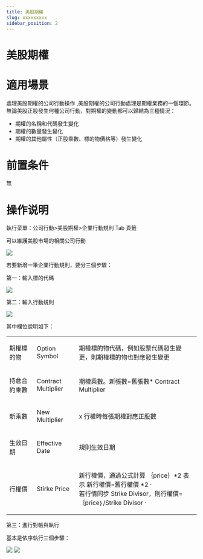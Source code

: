 ```yaml
---
title: 美股期權
slug: xxxxxxxxx
sidebar_position: 2
---
```



# 美股期權

# 適用場景

處理美股期權的公司行動操作 ,美股期權的公司行動處理是期權業務的一個環節。無論美股正股發生何種公司行動，對期權的變動都可以歸結為三種情況：

- 期權的名稱和代碼發生變化
- 期權的數量發生變化
- 期權的其他屬性（正股乘數、標的物價格等）發生變化

# 前置条件

無

# 操作说明

執行菜單：公司行動&gt;美股期權&gt;企業行動規則  Tab 頁籤

可以維護美股市場的相關公司行動

<img src="/assets/M6pUbhlK8oK7PMxrvh9cEsylnbe.png"/>

若要新增一筆企業行動規則，要分三個步驟： 

第一：輸入標的代碼

<img src="/assets/Uj6Pbzj5DopeHyxXmNicO5ttnwf.png"/>

第二：輸入行動規則

<img src="/assets/RcYUbDODqoioYNxcUMLcPycjnbf.png"/>

其中欄位說明如下：

<table>
<colgroup>
<col width="125"/>
<col width="145"/>
<col width="566"/>
</colgroup>
<tbody>
<tr>
<td><p>期權標的物 </p></td><td><p>Option Symbol </p></td><td><p>期權標的物代碼，例如股票代碼發生變更，則期權標的物也對應發生變更 </p></td></tr>
<tr>
<td><p>持倉合約乘數 </p></td><td><p>Contract Multiplier </p></td><td><p>期權乘數。新張數=舊張數* Contract Multiplier </p></td></tr>
<tr>
<td><p>新乘數 </p></td><td><p>New Multiplier </p></td><td><p>x 行權時每張期權對應正股數 </p></td></tr>
<tr>
<td><p>生效日期 </p></td><td><p>Effective Date </p></td><td><p>規則生效日期 </p></td></tr>
<tr>
<td><p>行權價 </p></td><td><p>Stirke Price </p></td><td><p>新行權價，通過公式計算 ｛price｝*2 表示 新行權價=舊行權價 *2 ·<br/> 若行情同步 Strike Divisor，則行權價= ｛price｝/Strike Divisor ·</p></td></tr>
</tbody>
</table>

第三：進行對帳與執行

基本是依序執行三個步驟：

<img src="/assets/X0vxbRqxpoEOVyxk2c8coawonZc.png"/>

<img src="/assets/OPrtbaZnJosDLmxZnM8ckZ2En3e.png"/>

